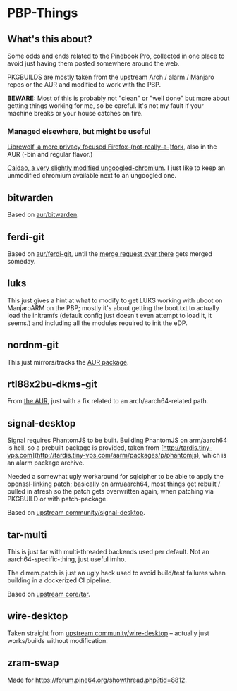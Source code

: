 # PBP-Things

## What's this about?

Some odds and ends related to the Pinebook Pro, collected in one place to avoid just having them posted somewhere around the web.

PKGBUILDS are mostly taken from the upstream Arch / alarm / Manjaro repos or the AUR and modified to work with the PBP.

**BEWARE:** Most of this is probably not "clean" or "well done" but more about getting things working for me,
so be careful. It's not my fault if your machine breaks or your house catches on fire.

### Managed elsewhere, but might be useful

[Librewolf, a more privacy focused Firefox-(not-really-a-)fork](https://gitlab.com/librewolf-community/browser/arch), also in the AUR (-bin and regular flavor.)

[Caidao, a very slightly modified ungoogled-chromium](https://gitlab.com/ohfp/caidao). I just like to keep an unmodified chromium available next to an ungoogled one.

## bitwarden

Based on [aur/bitwarden](https://aur.archlinux.org/packages/bitwarden).

## ferdi-git

Based on [aur/ferdi-git](https://aur.archlinux.org/packages/ferdi-git), until the [merge request over there](https://gitlab.com/dpeukert/pkgbuilds/-/merge_requests/2) gets merged someday.

## luks

This just gives a hint at what to modify to get LUKS working with uboot on ManjaroARM on the PBP;
mostly it's about getting the boot.txt to actually load the initramfs (default config just doesn't even attempt to load it,
it seems.) and including all the modules required to init the eDP.

## nordnm-git

This just mirrors/tracks the [AUR package](https://aur.archlinux.org/packages/nordnm-git).

## rtl88x2bu-dkms-git

From [the AUR](https://aur.archlinux.org/packages/rtl88x2bu-dkms-git), just with a fix related to an arch/aarch64-related path.

## signal-desktop

Signal requires PhantomJS to be built. Building PhantomJS on arm/aarch64 is hell, so a prebuilt package is provided,
taken from [http://tardis.tiny-vps.com](http://tardis.tiny-vps.com/aarm/packages/p/phantomjs), which is an alarm package archive.


Needed a somewhat ugly workaround for sqlcipher to be able to apply the openssl-linking patch; basically on arm/aarch64,
most things get rebuilt / pulled in afresh so the patch gets overwritten again, when patching via PKGBUILD or with patch-package.


Based on [upstream community/signal-desktop](https://www.archlinux.org/packages/community/x86_64/signal-desktop/).

## tar-multi

This is just tar with multi-threaded backends used per default. Not an aarch64-specific-thing, just useful imho.

The dirrem.patch is just an ugly hack used to avoid build/test failures when building in a dockerized CI pipeline.


Based on [upstream core/tar](https://www.archlinux.org/packages/core/x86_64/tar/).

## wire-desktop

Taken straight from [upstream community/wire-desktop](https://www.archlinux.org/packages/community/any/wire-desktop/) – actually just works/builds without modification.

## zram-swap

Made for https://forum.pine64.org/showthread.php?tid=8812.

